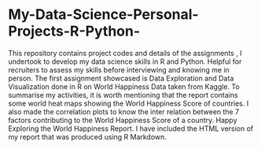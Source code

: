 # My-Data-Science-Personal-Projects-R-Python-
This repository contains project codes and details of the assignments , I undertook to develop my data science skills in R and Python. Helpful for recruiters to assess my skills before interviewing and knowing me in person.
The first assignment showcased is Data Exploration and Data Visualization done in R on World Happiness Data taken from Kaggle. To summarise my activities, it is worth mentioning that the report contains some world heat maps showing the World Happiness Score of countries. I also made the correlation plots to know the inter relation between the 7 factors contributing to the World Happiness Score of a country.
Happy Exploring the World Happiness Report.
I have included the HTML version of my report that was produced using R Markdown.
